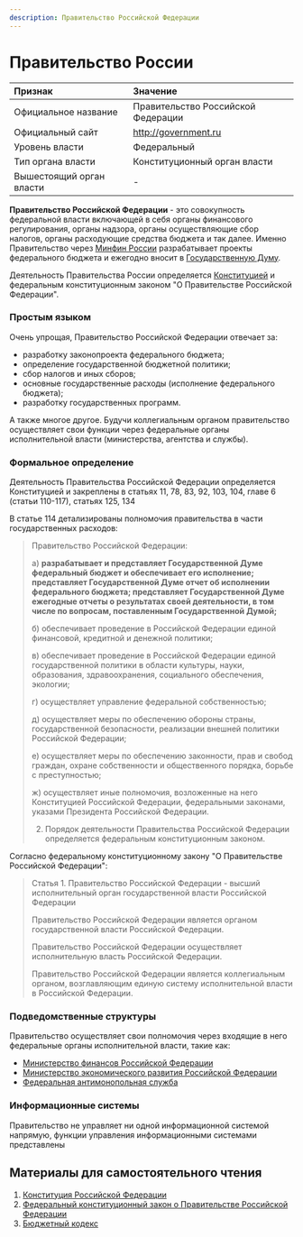 ```yaml
---
description: Правительство Российской Федерации
---
```


# Правительство России

| Признак | Значение |
| :--- | :--- |
| Официальное название | Правительство Российской Федерации |
| Официальный сайт | http://government.ru |
| Уровень власти | Федеральный |
| Тип органа власти | Конституционный орган власти |
| Вышестоящий орган власти | - |

**Правительство Российской Федерации** - это совокупность федеральной власти включающей в себя органы финансового регулирования, органы надзора, органы осуществляющие сбор налогов, органы расходующие средства бюджета и так далее. Именно Правительство через [Минфин России](minfin.md) разрабатывает проекты федерального бюджета и ежегодно вносит в [Государственную Думу](gosudarstvennaya-duma.md). 

Деятельность Правительства России определяется [Конституцией](../../../howto/howtostart/constitution.md) и федеральным конституционным законом "О Правительстве Российской Федерации".

### Простым языком

Очень упрощая, Правительство Российской Федерации отвечает за:

* разработку законопроекта федерального бюджета;
* определение государственной бюджетной политики;
* сбор налогов и иных сборов;
* основные государственные расходы \(исполнение федерального бюджета\);
* разработку государственных программ.

А также многое другое. Будучи коллегиальным органом правительство осуществляет свои функции через федеральные органы исполнительной власти \(министерства, агентства и службы\).

### Формальное определение

Деятельность Правительства Российской Федерации определяется Конституцией и закреплены в статьях 11, 78, 83, 92, 103, 104, главе 6 \(статьи 110-117\), статьях 125, 134

В статье 114 детализированы полномочия правительства в части государственных расходов:

> Правительство Российской Федерации:
>
> а\) **разрабатывает и представляет Государственной Думе федеральный бюджет и обеспечивает его исполнение; представляет Государственной Думе отчет об исполнении федерального бюджета; представляет Государственной Думе ежегодные отчеты о результатах своей деятельности, в том числе по вопросам, поставленным Государственной Думой;**
>
> б\) обеспечивает проведение в Российской Федерации единой финансовой, кредитной и денежной политики;
>
> в\) обеспечивает проведение в Российской Федерации единой государственной политики в области культуры, науки, образования, здравоохранения, социального обеспечения, экологии;
>
> г\) осуществляет управление федеральной собственностью;
>
> д\) осуществляет меры по обеспечению обороны страны, государственной безопасности, реализации внешней политики Российской Федерации;
>
> е\) осуществляет меры по обеспечению законности, прав и свобод граждан, охране собственности и общественного порядка, борьбе с преступностью;
>
> ж\) осуществляет иные полномочия, возложенные на него Конституцией Российской Федерации, федеральными законами, указами Президента Российской Федерации.
>
> 2. Порядок деятельности Правительства Российской Федерации определяется федеральным конституционным законом.

Согласно федеральному конституционному закону "О Правительстве Российской Федерации":

> Статья 1. Правительство Российской Федерации - высший исполнительный орган государственной власти Российской Федерации
>
> Правительство Российской Федерации является органом государственной власти Российской Федерации.
>
> Правительство Российской Федерации осуществляет исполнительную власть Российской Федерации.
>
> Правительство Российской Федерации является коллегиальным органом, возглавляющим единую систему исполнительной власти в Российской Федерации.

### Подведомственные структуры

Правительство осуществляет свои полномочия через входящие в него федеральные органы исполнительной власти, такие как:

* [Министерство финансов Российской Федерации](minfin.md)
* [Министерство экономического развития Российской Федерации](mineconom.md)
* [Федеральная антимонопольная служба](federalnaya-antimonopolnaya-sluzhba.md)

### Информационные системы

Правительство не управляет ни одной информационной системой напрямую, функции управления информационными системами представлены

## Материалы для самостоятельного чтения

1. [Конституция Российской Федерации](http://constitution.kremlin.ru)
2. [Федеральный конституционный закон о Правительстве Российской Федерации](http://www.consultant.ru/document/cons_doc_LAW_17107/)
3. [Бюджетный кодекс](../../../howto/howtostart/budkodeks.md)

